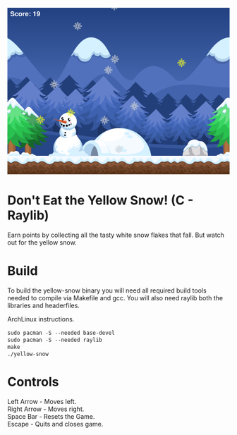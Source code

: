 ![Screenshot](images/screenshot.png)

# Don't Eat the Yellow Snow! (C - Raylib)
Earn points by collecting all the tasty white snow flakes that fall. But watch out for the yellow snow.

# Build
To build the yellow-snow binary you will need all required build tools needed to compile via Makefile and gcc. You will also need raylib both the libraries and headerfiles.

ArchLinux instructions.

    sudo pacman -S --needed base-devel
    sudo pacman -S --needed raylib
    make
    ./yellow-snow


# Controls
Left Arrow - Moves left.\
Right Arrow - Moves right.\
Space Bar - Resets the Game.\
Escape - Quits and closes game.
